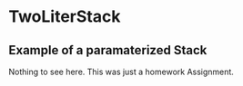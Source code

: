 # TwoLiterStack
## Example of a paramaterized Stack

Nothing to see here. This was just a homework Assignment. 
